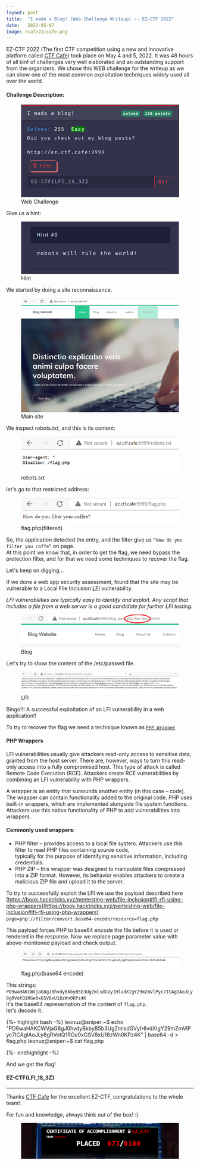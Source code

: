 ```yaml
---
layout: post
title:  "I made a Blog! (Web Challenge Writeup) -- EZ-CTF 2022"
date:   2022-05-07
image: /cafe22/cafe.png
---
```

<p class="intro"><span class="dropcap">E</span>Z-CTF 2022 (The first CTF competition using a new and innovative platform called <a href="https://www.linkedin.com/company/ctf-cafe/">CTF Cafe</a>) took place on May 4 and 5, 2022. It was 48 hours of all kinf of challenges very well elaborated and an outstanding support from the organizers.  
We chose this WEB challenge for the writeup as we can show one of the most common exploitation techniques widely used all over the world.</p>


#### Challenge Description: 

<figure>
        <img src="/assets/img/cafe22/chall.png" alt="" />
        <figcaption>Web Challenge</figcaption>
</figure>

Give us a hint:  

<figure>
        <img src="/assets/img/cafe22/hint.png" alt="" />
        <figcaption>Hint</figcaption>
</figure>

We started by doing a site reconnaissance.  

<figure>
        <img src="/assets/img/cafe22/mainsite.png" alt="" />
        <figcaption>Main site</figcaption>
</figure>

We inspect robots.txt, and this is its content:  

<figure>
        <img src="/assets/img/cafe22/robots.png" alt="" />
        <figcaption>robots.txt</figcaption>
</figure>

let's go to that restricted address:

<figure>
        <img src="/assets/img/cafe22/flag_filtered.png" alt="" />
        <figcaption>flag.php(filtered)</figcaption>
</figure>

So, the application detected the entry, and the filter give us `“How do you filter you coffe”` on page.    
At this point we know that, in order to get the flag, we need bypass the protection filter, and for that we need some techniques to recover the flag.  

Let's keep on digging...  

If we done a web app security assessment, found that the site may be vulnerable to a Local File Inclusion [LFI](https://www.aptive.co.uk/blog/local-file-inclusion-lfi-testing/) vulnerability.    

*LFI vulnerabilities are typically easy to identify and exploit. Any script that includes a file from a web server is a good candidate for further LFI testing.*  

<figure>
        <img src="/assets/img/cafe22/blog.png" alt="" />
        <figcaption>Blog</figcaption>
</figure>

Let's try to show the content of the /etc/passwd file.  

<figure>
        <img src="/assets/img/cafe22/lfi.png" alt="" />
        <figcaption>LFI</figcaption>
</figure>

Bingo!!! A successful exploitation of an LFI vulnerability in a web application!!  

To try to recover the flag we need a technique known as [`PHP Wrapper`](https://brightsec.com/blog/local-file-inclusion-lfi/#lfi-prevention)  

#### PHP Wrappers  
LFI vulnerabilities usually give attackers read-only access to sensitive data, granted from the host server. There are, however, ways to turn this read-only access into a fully compromised host. This type of attack is called Remote Code Execution (RCE). 
Attackers create RCE vulnerabilities by combining an LFI vulnerability with PHP wrappers.  

A wrapper is an entity that surrounds another entity (in this case – code). The wrapper can contain functionality added to the
original code. PHP uses built-in wrappers, which are implemented alongside file system functions. Attackers use this native
functionality of PHP to add vulnerabilities into wrappers.  

#### Commonly used wrappers:  

- PHP filter – provides access to a local file system. Attackers use this filter to read PHP files containing source code,  
typically for the purpose of identifying sensitive information, including credentials.  
- PHP ZIP – this wrapper was designed to manipulate files compressed into a ZIP format. However, its behavior enables attackers 
to create a malicious ZIP file and upload it to the server.  

To try to successfully exploit the LFI we use the payload described here [https://book.hacktricks.xyz/pentesting-web/file-inclusion#lfi-rfi-using-php-wrappers](https://book.hacktricks.xyz/pentesting-web/file-inclusion#lfi-rfi-using-php-wrappers)    
`page=php://filter/convert.base64-encode/resource=flag.php`

This payload forces PHP to base64 encode the file before it is used or rendered in the response. Now we replace page parameter value with above-mentioned payload and check output.  

<figure>
        <img src="/assets/img/cafe22/flag64.png" alt="" />
        <figcaption>flag.php(base64 encode)</figcaption>
</figure>

This strings: `PD9waHAKCWVjaG8gJ0hvdyBkbyB5b3UgZmlsdGVyIHlvdXIgY29mZmVlPyc7ICAgIAoJLy8gRVotQ1RGe0xGSV8xU18zWn0KPz4K`  
it's the base64 representation of the content of `flag.php`.  
let's decode it.. 

{%- highlight bash -%}
leonuz@sniper:~$ echo "PD9waHAKCWVjaG8gJ0hvdyBkbyB5b3UgZmlsdGVyIHlvdXIgY29mZmVlPyc7ICAgIAoJLy8gRVotQ1RGe0xGSV8xU18zWn0KPz4K" | base64 -d > flag.php
leonuz@sniper:~$ cat flag.php
<?php
        echo 'How do you filter your coffee?';
        // EZ-CTF{LFI_1S_3Z}
?>

{%- endhighlight -%}

And we get the flag!  

#### EZ-CTF{LFI_1S_3Z}  

- - -

Thanks [CTF Cafe](https://www.linkedin.com/company/ctf-cafe/) for the excellent EZ-CTF, congratulations to the whole team!.  

For fun and knowledge, always think out of the box! :)

<figure>
        <img src="/assets/img/cafe22/cert.png" alt="" />
</figure>
